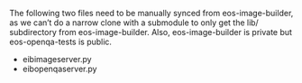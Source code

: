 The following two files need to be manually synced from eos-image-builder, as
we can’t do a narrow clone with a submodule to only get the lib/ subdirectory
from eos-image-builder. Also, eos-image-builder is private but eos-openqa-tests
is public.

 * eibimageserver.py
 * eibopenqaserver.py
